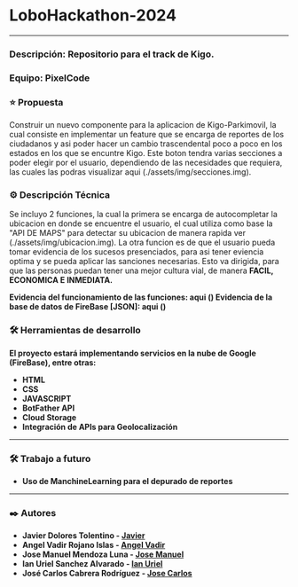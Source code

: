 # LoboHackathon-2024
---
### Descripción: Repositorio para el track de Kigo.

### Equipo: PixelCode

### :star: Propuesta
Construir un nuevo componente para la aplicacion de Kigo-Parkimovil, la cual consiste en implementar un feature que se encarga de reportes de los ciudadanos y asi poder hacer un cambio trascendental poco a poco en los estados en los que se encuntre Kigo. Este boton tendra varias secciones a poder elegir por el usuario, dependiendo de las necesidades que requiera, las cuales las podras visualizar aqui (./assets/img/secciones.img).


### ⚙️ Descripción Técnica
Se incluyo 2 funciones, la cual la primera se encarga de autocompletar la ubicacion en donde se encuentre el usuario, el cual utiliza como base la "API DE MAPS" para detectar su ubicacion de manera rapida ver  (./assets/img/ubicacion.img). La otra funcion es de que el usuario pueda tomar evidencia de los sucesos presenciados, para asi tener eviencia optima y se pueda aplicar las sanciones necesarias. Esto va dirigida, para que las personas puedan tener una mejor cultura vial, de manera <b> FACIL, ECONOMICA E INMEDIATA. <b>

Evidencia del funcionamiento de las funciones: aqui ()
Evidencia de la base de datos de FireBase [JSON]: aqui ()


### 🛠️ Herramientas de desarrollo 

El proyecto estará implementando servicios en la nube de Google (FireBase), entre otras:

+ HTML
+ CSS
+ JAVASCRIPT
+ BotFather API
+ Cloud Storage
+ Integración de APIs para Geolocalización

---

### 🛠 Trabajo a futuro

+ Uso de ManchineLearning para el depurado de reportes

---
### ✒️ Autores

* **Javier Dolores Tolentino** -    [Javier](https://github.com/JavierDT57)
* **Angel Vadir Rojano Islas** -  [Angel Vadir](https://github.com/SourlZz)
* **Jose Manuel Mendoza Luna** -  [Jose Manuel](https://github.com/JoseManuelMendozaLuna)
* **Ian Uriel Sanchez Alvarado** -  [Ian Uriel](https://github.com/IanUr1el)
* **José Carlos Cabrera Rodríguez** -  [Jose Carlos](https://github.com/JoseCar-10)
